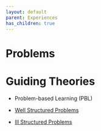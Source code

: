 ```yaml
---
layout: default
parent: Experiences
has_children: true
---
```


# Problems

# Guiding Theories
-	Problem-based Learning (PBL)

- [Well Structured Problems](./WellStructuredProblem.md)
- [Ill Structured Problems](./IllStructuredProblem.md)